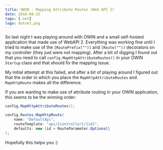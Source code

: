 ```yaml
---
title: OWIN - Mapping Attribute Routes (Web API 2)
date: 2016-08-25
tags: [.net]
logo: dotnet.png
---
```

So last night I was playing around with OWIN and a small self-hosted application that made use of WebAPI 2. Everything was working fine until I tried to make use of the `[RoutePrefix("")]` and `[Route("")]` decorators on my controller (they just were not mapping). After a bit of digging I found out that you need to call `config.MapHttpAttributeRoutes()` in your OWIN `Startup` class and that should fix the mapping issue.

My initial attempt at this failed, and after a bit of playing around I figured out that the order in which you place the `MapHttpAttributeRoutes` and `MapHttpRoute` makes all the difference.

If you are wanting to make use of attribute routing in your OWIN application, this seems to be the winning order:

```cs
config.MapHttpAttributeRoutes();

config.Routes.MapHttpRoute(
    name: "DefaultApi",
    routeTemplate: "api/{controller}/{id}",
    defaults: new {id = RouteParameter.Optional}
);
```

Hopefully this helps you :)